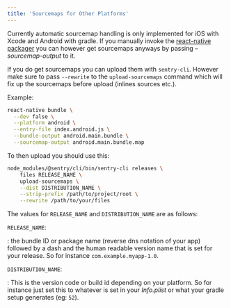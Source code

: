 ```yaml
---
title: 'Sourcemaps for Other Platforms'
---
```


Currently automatic sourcemap handling is only implemented for iOS with Xcode and Android with gradle. If you manually invoke the [react-native packager](https://github.com/facebook/react-native/tree/master/packager) you can however get sourcemaps anyways by passing _–sourcemap-output_ to it.

If you do get sourcemaps you can upload them with `sentry-cli`. However make sure to pass `--rewrite` to the `upload-sourcemaps` command which will fix up the sourcemaps before upload (inlines sources etc.).

Example:

```bash
react-native bundle \
  --dev false \
  --platform android \
  --entry-file index.android.js \
  --bundle-output android.main.bundle \
  --sourcemap-output android.main.bundle.map
```

To then upload you should use this:

```bash
node_modules/@sentry/cli/bin/sentry-cli releases \
    files RELEASE_NAME \
    upload-sourcemaps \
    --dist DISTRIBUTION_NAME \
    --strip-prefix /path/to/project/root \
    --rewrite /path/to/your/files
```

The values for `RELEASE_NAME` and `DISTRIBUTION_NAME` are as follows:

`RELEASE_NAME`:

: the bundle ID or package name (reverse dns notation of your app) followed by a dash and the human readable version name that is set for your release. So for instance `com.example.myapp-1.0`.

`DISTRIBUTION_NAME`:

: This is the version code or build id depending on your platform. So for instance just set this to whatever is set in your _Info.plist_ or what your gradle setup generates (eg: `52`).
